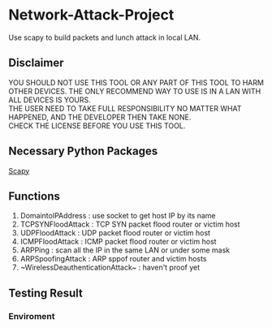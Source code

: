 # Network-Attack-Project

Use scapy to build packets and lunch attack in local LAN.

## Disclaimer

YOU SHOULD NOT USE THIS TOOL OR ANY PART OF THIS TOOL TO HARM OTHER DEVICES. THE ONLY RECOMMEND WAY TO USE IS IN A LAN WITH ALL DEVICES IS YOURS. \
THE USER NEED TO TAKE FULL RESPONSIBILITY NO MATTER WHAT HAPPENED, AND THE DEVELOPER THEN TAKE NONE. \
CHECK THE LICENSE BEFORE YOU USE THIS TOOL.

## Necessary Python Packages

[Scapy](https://scapy.readthedocs.io/en/latest)

## Functions

1. DomaintoIPAddress : use socket to get host IP by its name
2. TCPSYNFloodAttack : TCP SYN packet flood router or victim host
3. UDPFloodAttack : UDP packet flood router or victim host
4. ICMPFloodAttack : ICMP packet flood router or victim host
5. ARPPing : scan all the IP in the same LAN or under some mask
6. ARPSpoofingAttack : ARP sppof router and victim hosts
7. ~WirelessDeauthenticationAttack~ : haven't proof yet

## Testing Result

### Enviroment

